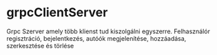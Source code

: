 # grpcClientServer
Grpc Szerver amely több klienst tud kiszolgálni egyszerre. Felhasználór regisztráció, bejelentkezés, autóók megjelenítése, hozzáadása, szerkesztése és törlése

